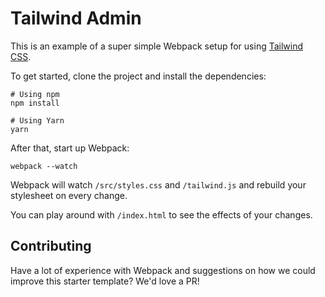 # Tailwind Admin

This is an example of a super simple Webpack setup for using [Tailwind CSS](https://tailwindcss.com).

To get started, clone the project and install the dependencies:

```
# Using npm
npm install

# Using Yarn
yarn
```

After that, start up Webpack:

```
webpack --watch
```

Webpack will watch `/src/styles.css` and `/tailwind.js` and rebuild your stylesheet on every change.

You can play around with `/index.html` to see the effects of your changes.

## Contributing

Have a lot of experience with Webpack and suggestions on how we could improve this starter template? We'd love a PR!
